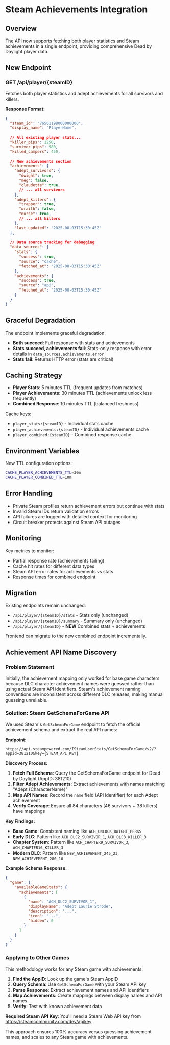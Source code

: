 # Steam Achievements Integration

## Overview

The API now supports fetching both player statistics and Steam achievements in a single endpoint, providing comprehensive Dead by Daylight player data.

## New Endpoint

### GET /api/player/{steamID}

Fetches both player statistics and adept achievements for all survivors and killers.

**Response Format:**
```json
{
  "steam_id": "76561198000000000",
  "display_name": "PlayerName",
  
  // All existing player stats...
  "killer_pips": 1250,
  "survivor_pips": 980,
  "killed_campers": 450,
  
  // New achievements section
  "achievements": {
    "adept_survivors": {
      "dwight": true,
      "meg": false,
      "claudette": true,
      // ... all survivors
    },
    "adept_killers": {
      "trapper": true,
      "wraith": false,
      "nurse": true,
      // ... all killers  
    },
    "last_updated": "2025-08-03T15:30:45Z"
  },
  
  // Data source tracking for debugging
  "data_sources": {
    "stats": {
      "success": true,
      "source": "cache",
      "fetched_at": "2025-08-03T15:30:45Z"
    },
    "achievements": {
      "success": true,
      "source": "api", 
      "fetched_at": "2025-08-03T15:30:45Z"
    }
  }
}
```

## Graceful Degradation

The endpoint implements graceful degradation:

- **Both succeed**: Full response with stats and achievements
- **Stats succeed, achievements fail**: Stats-only response with error details in `data_sources.achievements.error`
- **Stats fail**: Returns HTTP error (stats are critical)

## Caching Strategy

- **Player Stats**: 5 minutes TTL (frequent updates from matches)
- **Player Achievements**: 30 minutes TTL (achievements unlock less frequently)
- **Combined Response**: 10 minutes TTL (balanced freshness)

Cache keys:
- `player_stats:{steamID}` - Individual stats cache
- `player_achievements:{steamID}` - Individual achievements cache  
- `player_combined:{steamID}` - Combined response cache

## Environment Variables

New TTL configuration options:

```bash
CACHE_PLAYER_ACHIEVEMENTS_TTL=30m
CACHE_PLAYER_COMBINED_TTL=10m
```

## Error Handling

- Private Steam profiles return achievement errors but continue with stats
- Invalid Steam IDs return validation errors
- API failures are logged with detailed context for monitoring
- Circuit breaker protects against Steam API outages

## Monitoring

Key metrics to monitor:
- Partial response rate (achievements failing)
- Cache hit rates for different data types
- Steam API error rates for achievements vs stats
- Response times for combined endpoint

## Migration

Existing endpoints remain unchanged:
- `/api/player/{steamID}/stats` - Stats only (unchanged)  
- `/api/player/{steamID}/summary` - Summary only (unchanged)
- `/api/player/{steamID}` - **NEW** Combined stats + achievements

Frontend can migrate to the new combined endpoint incrementally.

## Achievement API Name Discovery

### Problem Statement

Initially, the achievement mapping only worked for base game characters because DLC character achievement names were guessed rather than using actual Steam API identifiers. Steam's achievement naming conventions are inconsistent across different DLC releases, making manual guessing unreliable.

### Solution: Steam GetSchemaForGame API

We used Steam's `GetSchemaForGame` endpoint to fetch the official achievement schema and extract the real API names:

**Endpoint:**
```
https://api.steampowered.com/ISteamUserStats/GetSchemaForGame/v2/?appid=381210&key={STEAM_API_KEY}
```

**Discovery Process:**

1. **Fetch Full Schema**: Query the GetSchemaForGame endpoint for Dead by Daylight (AppID: 381210)
2. **Filter Adept Achievements**: Extract achievements with names matching "Adept {CharacterName}"
3. **Map API Names**: Record the `name` field (API identifier) for each Adept achievement
4. **Verify Coverage**: Ensure all 84 characters (46 survivors + 38 killers) have mappings

**Key Findings:**

- **Base Game**: Consistent naming like `ACH_UNLOCK_DWIGHT_PERKS`
- **Early DLC**: Pattern like `ACH_DLC2_SURVIVOR_1`, `ACH_DLC3_KILLER_3`
- **Chapter System**: Pattern like `ACH_CHAPTER9_SURVIVOR_3`, `ACH_CHAPTER16_KILLER_3`
- **Modern DLC**: Pattern like `NEW_ACHIEVEMENT_245_23`, `NEW_ACHIEVEMENT_280_10`

**Example Schema Response:**
```json
{
  "game": {
    "availableGameStats": {
      "achievements": [
        {
          "name": "ACH_DLC2_SURVIVOR_1",
          "displayName": "Adept Laurie Strode",
          "description": "...",
          "icon": "...",
          "hidden": 0
        }
      ]
    }
  }
}
```

### Applying to Other Games

This methodology works for any Steam game with achievements:

1. **Find the AppID**: Look up the game's Steam AppID
2. **Query Schema**: Use `GetSchemaForGame` with your Steam API key
3. **Parse Response**: Extract achievement names and API identifiers
4. **Map Achievements**: Create mappings between display names and API names
5. **Verify**: Test with known achievement data

**Required Steam API Key**: You'll need a Steam Web API key from https://steamcommunity.com/dev/apikey

This approach ensures 100% accuracy versus guessing achievement names, and scales to any Steam game with achievements.
